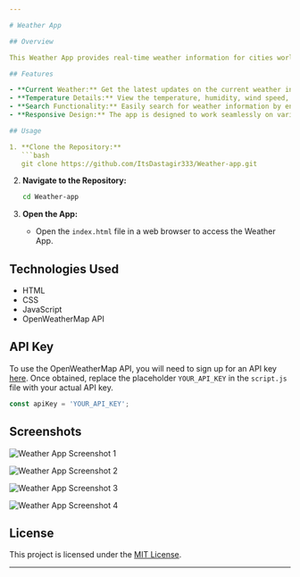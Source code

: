 ```yaml
---

# Weather App

## Overview

This Weather App provides real-time weather information for cities worldwide. With a clean and intuitive interface, users can easily check the current weather conditions, temperature, humidity, and more. The app fetches data from a reliable weather API to ensure accurate and up-to-date information.

## Features

- **Current Weather:** Get the latest updates on the current weather in any city.
- **Temperature Details:** View the temperature, humidity, wind speed, and other relevant details.
- **Search Functionality:** Easily search for weather information by entering the city name.
- **Responsive Design:** The app is designed to work seamlessly on various devices, including desktops, tablets, and mobile phones.

## Usage

1. **Clone the Repository:**
   ```bash
   git clone https://github.com/ItsDastagir333/Weather-app.git
   ```

2. **Navigate to the Repository:**
   ```bash
   cd Weather-app
   ```

3. **Open the App:**
   - Open the `index.html` file in a web browser to access the Weather App.

## Technologies Used

- HTML
- CSS
- JavaScript
- OpenWeatherMap API

## API Key

To use the OpenWeatherMap API, you will need to sign up for an API key [here](https://openweathermap.org/appid). Once obtained, replace the placeholder `YOUR_API_KEY` in the `script.js` file with your actual API key.

```javascript
const apiKey = 'YOUR_API_KEY';
```

## Screenshots

![Weather App Screenshot 1](images/screenshot1.png)

![Weather App Screenshot 2](images/screenshot2.png)

![Weather App Screenshot 3](images/screenshot3.png)

![Weather App Screenshot 4](images/screenshot4.png)

## License

This project is licensed under the [MIT License](LICENSE).

---
```

